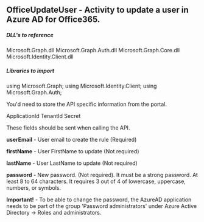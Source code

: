 ## OfficeUpdateUser - Activity to update a user in Azure AD for Office365.

##### DLL's to reference
Microsoft.Graph.dll
Microsoft.Graph.Auth.dll
Microsoft.Graph.Core.dll
Microsoft.Identity.Client.dll

##### Libraries to import
using Microsoft.Graph;
using Microsoft.Identity.Client;
using Microsoft.Graph.Auth;

You'd need to store the API specific information from the portal.

ApplicationId
TenantId
Secret

These fields should be sent when calling the API.

**userEmail**	    - User email to create the rule (Required) 	                    

**firstName**		- User FirstName to update (Not required)

**lastName**		- User LastName to update (Not required)

**password**		- New password. (Not required). It must be a strong password.  At least 8 to 64 characters. It requires 3 out of 4 of lowercase, uppercase, numbers, or symbols.

**Important!** - To be able to change the password, the AzureAD application needs to be part of the group 'Password administrators' under Azure Active Directory -> Roles and administrators.
